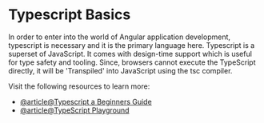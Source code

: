 # Typescript Basics

In order to enter into the world of Angular application development, typescript is necessary and it is the primary language here. Typescript is a superset of JavaScript. It comes with design-time support which is useful for type safety and tooling. Since, browsers cannot execute the TypeScript directly, it will be 'Transpiled' into JavaScript using the tsc compiler.

Visit the following resources to learn more:

- [@article@Typescript a Beginners Guide](https://medium.com/jspoint/typescript-a-beginners-guide-6956fe8bcf9e)
- [@article@TypeScript Playground](https://www.typescriptlang.org/play)
